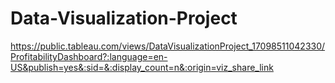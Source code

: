 # Data-Visualization-Project
https://public.tableau.com/views/DataVisualizationProject_17098511042330/ProfitabilityDashboard?:language=en-US&publish=yes&:sid=&:display_count=n&:origin=viz_share_link

